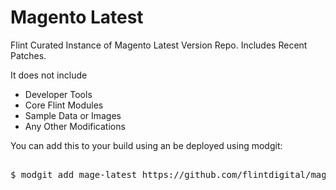 # Magento Latest
Flint Curated Instance of Magento Latest Version Repo. Includes Recent Patches. <br>

It does not include 
<ul>
<li>Developer Tools</li>
<li>Core Flint Modules</li>
<li>Sample Data or Images</li>
<li>Any Other Modifications</li>
</ul>

You can add this to your build using an be deployed using modgit:
<pre> 
$ modgit add mage-latest https://github.com/flintdigital/mage-latest.git
</pre>
